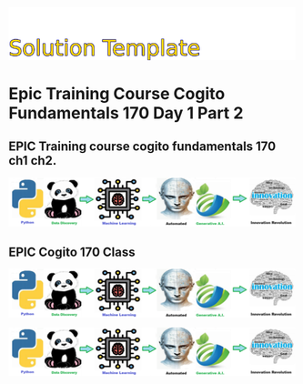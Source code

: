 ![Image image_filename](solution_sign.png)
    
# Epic Training Course Cogito Fundamentals 170 Day 1 Part 2 

## EPIC Training course cogito fundamentals 170 ch1 ch2.

    
![Solution](code.png)

    
## EPIC Cogito 170 Class

![Solution](code.png)

    
![Solution](code.png)

    